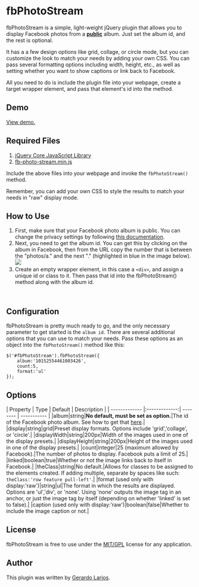 <h1>fbPhotoStream</h1>
<p>fbPhotoStream is a simple, light-weight jQuery plugin that allows you to display Facebook photos from a <strong><a href="https://www.facebook.com/help/215496745135618" target="_blank">public</a></strong> album. Just set the album id, and the rest is optional.</p>
<p>It has a a few design options like grid, collage, or circle mode, but you can customize the look to match your needs by adding your own CSS. You can pass several formatting options including width, height, etc., as well as setting whether you want to show captions or link back to Facebook.</p>
<p>All you need to do is include the plugin file into your webpage, create a target wrapper element, and pass that element's id into the method.</p>
<h2>Demo</h2>
<a href="http://www.gerardolarios.com/plugins-and-tools/fb-photo-stream#demo" target="_blank">View demo.</a>
<h2>Required Files</h2>
<ol>
  <li><a href="http://www.jquery.com/" target="_blank">jQuery Core JavaScript Library</a></li>
  <li><a href="http://www.gerardolarios.com/plugins-and-tools/fb-photo-stream/js/fb-photo-stream.min.js" target="_blank">fb-photo-stream.min.js</a></li>
</ol>
<p>Include the above files into your webpage and invoke the <code>fbPhotoStream()</code> method.</p>
<p>Remember, you can add your own CSS to style the results to match your needs in "raw" display mode.</p>

<h2 id="how-to-use">How to Use</h2>
<ol>
  <li>First, make sure that your Facebook photo album is public. You can change the privacy settings by following <a href="https://www.facebook.com/help/215496745135618" target="_blank">this documentation</a>.</li>
  <li>Next, you need to get the album id. You can get this by clicking on the album in Facebook, then from the URL copy the number that is between the "photos/a." and the next "." (highlighted in blue in the image below).<br><img src="http://gerardolarios.com/plugins-and-tools/img/fburl.jpg" /></li>
  <li>Create an empty wrapper element, in this case a <code>&lt;div&gt;</code>, and assign a unique id or class to it. Then pass that id into the fbPhotoStream() method along with the album id.</li>
</ol>

<pre><code><div id="fbPhotoStream"></div>
<script type="text/javascript">
$(document).ready(function(){
    $('#fbPhotoStream').fbPhotoStream();
});
</script></code></pre>

<h2>Configuration</h2>
<p> fbPhotoStream is pretty much ready to go, and the only necessary parameter to get started is the <code>album id</code>. There are several additional options that you can use to match your needs. Pass these options as an object into the <code>fbPhotoStream()</code> method like this:</p>

<pre><code>$('#fbPhotoStream').fbPhotoStream({
    album:'10152554461003426',
    count:5,
    format:'ul'
});</code></pre>

<h2>Options</h2>
| Property      | Type          | Default  | Description |
| ------------- |:-------------:| -------- | ----------- |
|album|string|<strong>No default, must be set as option.</strong>|The id of the Facebook photo album. See how to get that <a href="#how-to-use">here</a>.|
|display|string|grid|Preset display formats. Options include 'grid','collage', or 'circle'.|
|displayWidth|string|200px|Width of the images used in one of the display presets.|
|displayHeight|string|200px|Height of the images used in one of the display presets.|
|count|integer|25 (maximum allowed by Facebook).|The number of photos to display. Facebook puts a limit of 25.|
|linked|boolean|true|Whether or not the image links back to itself in Facebook.|
|theClass|string|No default.|Allows for classes to be assigned to the elements created. If adding multiple, separate by spaces like such:<br><code>theClass:'row feature pull-left'</code>.|
|format (used only with display:'raw')|string|ul|The format in which the results are displayed. Options are 'ul','div', or 'none'. Using 'none' outputs the image tag in an anchor, or just the image tag by itself (depending on whether 'linked' is set to false).|
|caption (used only with display:'raw')|boolean|false|Whether to include the image caption or not.|

<h2>License</h2>

<p>fbPhotoStream is free to use under the <a href="http://jquery.org/license" target="_blank">MIT/GPL</a> license for any application.</p>
<h2>Author</h2>
<p>This plugin was written by <a href="http://www.gerardolarios.com" target="_blank">Gerardo Larios</a>.</p>

